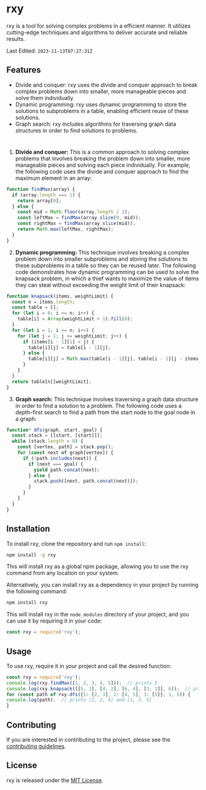 # rxy
rxy is a tool for solving complex problems in a efficient manner. It utilizes cutting-edge techniques and algorithms to deliver accurate and reliable results.

Last Edited: `2023-11-13T07:27:31Z`

## Features
- Divide and conquer: rxy uses the divide and conquer approach to break complex problems down into smaller, more manageable pieces and solve them individually
- Dynamic programming: rxy uses dynamic programming to store the solutions to subproblems in a table, enabling efficient reuse of these solutions.
- Graph search: rxy includes algorithms for traversing graph data structures in order to find solutions to problems.

# 

1. **Divide and conquer:** This is a common approach to solving complex problems that involves breaking the problem down into smaller, more manageable pieces and solving each piece individually. For example, the following code uses the divide and conquer approach to find the maximum element in an array:

```js
function findMax(array) {
  if (array.length === 1) {
    return array[0];
  } else {
    const mid = Math.floor(array.length / 2);
    const leftMax = findMax(array.slice(0, mid));
    const rightMax = findMax(array.slice(mid));
    return Math.max(leftMax, rightMax);
  }
}
```

2. **Dynamic programming:** This technique involves breaking a complex problem down into smaller subproblems and storing the solutions to these subproblems in a table so they can be reused later. The following code demonstrates how dynamic programming can be used to solve the knapsack problem, in which a thief wants to maximize the value of items they can steal without exceeding the weight limit of their knapsack:

```js
function knapsack(items, weightLimit) {
  const n = items.length;
  const table = [];
  for (let i = 0; i <= n; i++) {
    table[i] = Array(weightLimit + 1).fill(0);
  }
  for (let i = 1; i <= n; i++) {
    for (let j = 1; j <= weightLimit; j++) {
      if (items[i - 1][1] > j) {
        table[i][j] = table[i - 1][j];
      } else {
        table[i][j] = Math.max(table[i - 1][j], table[i - 1][j - items[i - 1][1]] + items[i - 1][0]);
      }
    }
  }
  return table[n][weightLimit];
}
```

3. **Graph search:** This technique involves traversing a graph data structure in order to find a solution to a problem. The following code uses a depth-first search to find a path from the start node to the goal node in a graph:

```js
function* dfs(graph, start, goal) {
  const stack = [[start, [start]]];
  while (stack.length > 0) {
    const [vertex, path] = stack.pop();
    for (const next of graph[vertex]) {
      if (!path.includes(next)) {
        if (next === goal) {
          yield path.concat(next);
        } else {
          stack.push([next, path.concat(next)]);
        }
      }
    }
  }
}
```



## Installation
To install rxy, clone the repository and run `npm install`:

```bash
npm install -g rxy
```

This will install rxy as a global npm package, allowing you to use the rxy command from any location on your system.

Alternatively, you can install rxy as a dependency in your project by running the following command:

```bash
npm install rxy
```

This will install rxy in the `node_modules` directory of your project, and you can use it by requiring it in your code:

```js
const rxy = require('rxy');
```

## Usage
To use rxy, require it in your project and call the desired function:

```javascript
const rxy = require('rxy');
console.log(rxy.findMax([1, 2, 3, 4, 5]));  // prints 5
console.log(rxy.knapsack([[5, 3], [4, 2], [6, 4], [3, 1]], 6));  // prints 9
for (const path of rxy.dfs({1: [2, 3], 2: [4, 5], 3: [5]}, 1, 5)) {
console.log(path);  // prints [1, 2, 5] and [1, 3, 5]
}
```

## Contributing
If you are interested in contributing to the project, please see the [contributing guidelines](CONTRIBUTING.md).

## License
rxy is released under the [MIT License](LICENSE).

